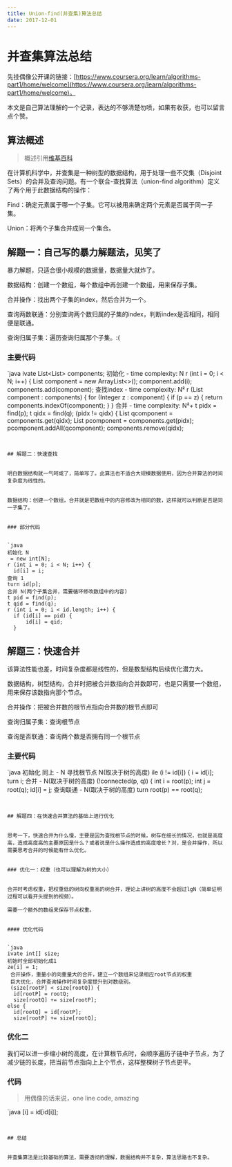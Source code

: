 ```yaml
---
title: Union-find(并查集)算法总结
date: 2017-12-01
---
```


# 并查集算法总结


先挂偶像公开课的链接：[https://www.coursera.org/learn/algorithms-part1/home/welcome](https://www.coursera.org/learn/algorithms-part1/home/welcome)。


本文是自己算法理解的一个记录，表达的不够清楚勿喷，如果有收获，也可以留言点个赞。


## 算法概述


> 概述引用[维基百科](https://zh.wikipedia.org/wiki/%E5%B9%B6%E6%9F%A5%E9%9B%86)


在计算机科学中，并查集是一种树型的数据结构，用于处理一些不交集（Disjoint Sets）的合并及查询问题。有一个联合-查找算法（union-find algorithm）定义了两个用于此数据结构的操作：


Find：确定元素属于哪一个子集。它可以被用来确定两个元素是否属于同一子集。

Union：将两个子集合并成同一个集合。


<!-- more -->


## 解题一：自己写的暴力解题法，见笑了


暴力解题，只适合很小规模的数据量，数据量大就炸了。


数据结构：创建一个数组，每个数组中再创建一个数组，用来保存子集。

合并操作：找出两个子集的index，然后合并为一个。

查询两数联通：分别查询两个数归属的子集的index，判断index是否相同，相同便是联通。

查询归属子集：遍历查询归属那个子集。:(


### 主要代码


`java
ivate List<List<Integer>> components;
初始化 - time complexity: N
r (int i = 0; i < N; i++) {
  List<Integer> component = new ArrayList<>();
  component.add(i);
  components.add(component);
查找index - time complexity: N²
r (List<Integer> component : components) {
  for (Integer z : component) {
      if (p == z) {
          return components.indexOf(component);
      }
  }
合并 - time complexity: N²+
t pidx = find(p);
t qidx = find(q);
 (pidx != qidx) {
  List<Integer> qcomponent = components.get(qidx);
  List<Integer> pcomponent = components.get(pidx);
  pcomponent.addAll(qcomponent);
  components.remove(qidx);

```


## 解题二：快速查找


明白数据结构就一气呵成了，简单写了。此算法也不适合大规模数据使用，因为合并算法的时间复杂度为线性的。


数据结构：创建一个数组，合并就是把数组中的内容修改为相同的数，这样就可以判断是否是同一子集了。


### 部分代码


`java
初始化 N
 = new int[N];
r (int i = 0; i < N; i++) {
  id[i] = i;
查询 1
turn id[p];
合并 N(两个子集合并，需要循环修改数组中的内容)
t pid = find(p);
t qid = find(q);
r (int i = 0; i < id.length; i++) {
  if (id[i] == pid) {
      id[i] = qid;
  }
```


## 解题三：快速合并


该算法性能也差，时间复杂度都是线性的，但是数型结构后续优化潜力大。


数据结构，树型结构，合并时把被合并数指向合并数即可，也是只需要一个数组，用来保存该数指向那个节点。

合并操作：把被合并数的根节点指向合并数的根节点即可

查询归属子集：查询根节点

查询是否联通：查询两个数是否拥有同一个根节点


### 主要代码


`java
初始化 同上 - N
寻找根节点 N(取决于树的高度)
ile (i != id[i]) {
  i = id[i];
turn i;
合并 - N(取决于树的高度)
 (!connected(p, q)) {
  int i = root(p);
  int j = root(q);
  id[i] = j;
查询联通 - N(取决于树的高度)
turn root(p) == root(q);
```


## 解题四：在快速合并算法的基础上进行优化


思考一下，快速合并为什么慢，主要是因为查找根节点的时候，树存在细长的情况，也就是高度高，造成高度高的主要原因是什么？或者说是什么操作造成的高度增长？对，是合并操作，所以需要思考合并的时候能有什么优化。


### 优化一：权重（也可以理解为树的大小）


合并时考虑权重，把权重低的树向权重高的树合并，理论上讲树的高度不会超过lgN（简单证明过程可以看开头提到的视频）。

需要一个额外的数组来保存节点权重。


#### 优化代码


`java
ivate int[] size;
初始时全部初始化成1
ze[i] = 1;
 合并操作，重量小的向重量大的合并，建立一个数组来记录相应root节点的权重
 巨大优化，合并查询操作时间复杂度提升到对数级别。
 (size[rootP] < size[rootQ]) {
  id[rootP] = rootQ;
  size[rootQ] += size[rootP];
else {
  id[rootQ] = id[rootP];
  size[rootP] += size[rootQ];
```


### 优化二


我们可以进一步缩小树的高度，在计算根节点时，会顺序遍历子链中子节点，为了减少链的长度，把当前节点指向上上个节点，这样整棵树子节点更平。


### 代码


> 用偶像的话来说，one line code, amazing


`java
[i] = id[id[i]];
```


## 总结


并查集算法是比较基础的算法，需要透彻的理解，数据结构并不复杂，算法思路也不复杂。

